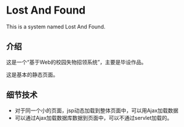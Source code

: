 # Lost And Found

This is a system named Lost And Found.

## 介绍

这是一个“基于Web的校园失物招领系统”，主要是毕设作品。

这是基本的静态页面。

## 细节技术

+ 对于同一个小的页面，jsp动态加载到整体页面中，可以用Ajax加载数据
+ 可以通过Ajax加载数据库数据到页面中，可以不通过servlet加载的。